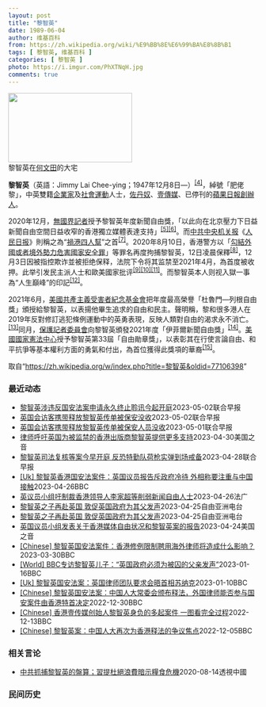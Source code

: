 ```yaml
---
layout: post
title: "黎智英"
date: 1989-06-04
author: 维基百科
from: https://zh.wikipedia.org/wiki/%E9%BB%8E%E6%99%BA%E8%8B%B1
tags: [ 黎智英, 维基百科 ]
categories: [ 黎智英 ]
photo: https://i.imgur.com/PhXTNqH.jpg
comments: true
---
```

<div class="mw-parser-output"><div id="noteTA-97071178" class="noteTA"><div class="noteTA-group"><div data-noteta-group-source="module" data-noteta-group="IT"></div></div><div class="noteTA-local"><div data-noteta-code="zh:巧克力; zh-tw:巧克力; zh-hk:朱古力; zh-cn:巧克力;"></div><div data-noteta-code="zh-tw:黑道; zh-hk:黑社會; zh-cn:黑社会;"></div><div data-noteta-code="zh-tw:飯店; zh-hk:酒店; zh-cn:饭店;"></div><div data-noteta-code="zh-tw:伍佛維茲; zh-hk:沃夫維茲 ;zh-cn:沃尔福威茨;"></div></div></div>

<div class="thumb tright"><div class="thumbinner" style="width:252px;"><a href="/wiki/File:Jimmy_Lai_Chee-ying_home_in_Ho_Man_Tin_20200418.png" class="image"><img src="//upload.wikimedia.org/wikipedia/commons/thumb/9/9f/Jimmy_Lai_Chee-ying_home_in_Ho_Man_Tin_20200418.png/250px-Jimmy_Lai_Chee-ying_home_in_Ho_Man_Tin_20200418.png" decoding="async" width="250" height="140" class="thumbimage" srcset="//upload.wikimedia.org/wikipedia/commons/thumb/9/9f/Jimmy_Lai_Chee-ying_home_in_Ho_Man_Tin_20200418.png/375px-Jimmy_Lai_Chee-ying_home_in_Ho_Man_Tin_20200418.png 1.5x, //upload.wikimedia.org/wikipedia/commons/thumb/9/9f/Jimmy_Lai_Chee-ying_home_in_Ho_Man_Tin_20200418.png/500px-Jimmy_Lai_Chee-ying_home_in_Ho_Man_Tin_20200418.png 2x" data-file-width="861" data-file-height="481"></a>  <div class="thumbcaption"><div class="magnify"><a href="/wiki/File:Jimmy_Lai_Chee-ying_home_in_Ho_Man_Tin_20200418.png" class="internal" title="放大"></a></div>黎智英在<a href="/wiki/%E4%BD%95%E6%96%87%E7%94%B0" title="何文田">何文田</a>的大宅</div></div></div>
<p><b>黎智英</b>（英語：<span lang="en">Jimmy Lai Chee-ying</span>；1947年12月8日<span class="useeditintro" title="Template:BLP editintro">—</span>）<sup id="cite_ref-7" class="reference"><a href="#cite_note-7">[4]</a></sup>，綽號「肥佬黎」，中英雙籍<a href="/wiki/%E4%BC%81%E4%B8%9A%E5%AE%B6" title="企业家">企業家</a>及<a href="/wiki/%E7%A4%BE%E6%9C%83%E9%81%8B%E5%8B%95" title="社會運動">社會運動</a>人士，<a href="/wiki/%E4%BD%90%E4%B8%B9%E5%A5%B4" title="佐丹奴">佐丹奴</a>、<a href="/wiki/%E5%A3%B9%E5%82%B3%E5%AA%92" title="壹傳媒">壹傳媒</a>、已停刊的<a href="/wiki/%E8%98%8B%E6%9E%9C%E6%97%A5%E5%A0%B1_(%E9%A6%99%E6%B8%AF)" title="蘋果日報 (香港)">蘋果日報</a><a href="/wiki/%E5%89%B5%E8%BE%A6%E4%BA%BA" class="mw-redirect" title="創辦人">創辦人</a>。
</p><p>2020年12月，<a href="/wiki/%E7%84%A1%E5%9C%8B%E7%95%8C%E8%A8%98%E8%80%85" class="mw-redirect" title="無國界記者">無國界記者</a>授予黎智英年度新聞自由獎，「以此向在北京壓力下日益新聞自由空間日益收窄的香港獨立媒體表達支持」<sup id="cite_ref-8" class="reference"><a href="#cite_note-8">[5]</a></sup><sup id="cite_ref-9" class="reference"><a href="#cite_note-9">[6]</a></sup>。而<a href="/wiki/%E4%B8%AD%E5%85%B1%E4%B8%AD%E5%A4%AE%E6%9C%BA%E5%85%B3%E6%8A%A5" title="中共中央机关报">中共中央机关报</a>《<a href="/wiki/%E4%BA%BA%E6%B0%91%E6%97%A5%E6%8A%A5" title="人民日报">人民日报</a>》則稱之為“<a href="/wiki/%E7%A5%B8%E6%B8%AF%E5%9B%9B%E4%BA%BA%E5%B8%AE" title="祸港四人帮">禍港四人幫</a>”之首<sup id="cite_ref-王平2019_10-0" class="reference"><a href="#cite_note-王平2019-10">[7]</a></sup>。2020年8月10日，香港警方以「<a href="/wiki/%E4%B8%AD%E8%8F%AF%E4%BA%BA%E6%B0%91%E5%85%B1%E5%92%8C%E5%9C%8B%E9%A6%99%E6%B8%AF%E7%89%B9%E5%88%A5%E8%A1%8C%E6%94%BF%E5%8D%80%E7%B6%AD%E8%AD%B7%E5%9C%8B%E5%AE%B6%E5%AE%89%E5%85%A8%E6%B3%95" title="中華人民共和國香港特別行政區維護國家安全法">勾結外國或者境外勢力危害國家安全罪</a>」等罪名再度拘捕黎智英，12日凌晨保釋<sup id="cite_ref-auto_11-0" class="reference"><a href="#cite_note-auto-11">[8]</a></sup>，12月3日因被指控欺诈並被拒绝保释，法院下令将其监禁至2021年4月，為首度被收押。此举引发民主派人士和歐美國家批评<sup id="cite_ref-12" class="reference"><a href="#cite_note-12">[9]</a></sup><sup id="cite_ref-13" class="reference"><a href="#cite_note-13">[10]</a></sup><sup id="cite_ref-over100_14-0" class="reference"><a href="#cite_note-over100-14">[11]</a></sup>。而黎智英本人则视入獄一事為“人生巔峰”的印記<sup id="cite_ref-15" class="reference"><a href="#cite_note-15">[12]</a></sup>。
</p><p>2021年6月，<a href="/wiki/%E5%85%B1%E7%94%A2%E4%B8%BB%E7%BE%A9%E5%8F%97%E9%9B%A3%E8%80%85%E7%B4%80%E5%BF%B5%E5%9F%BA%E9%87%91%E6%9C%83" title="共產主義受難者紀念基金會">美國共產主義受害者紀念基金會</a>把年度最高榮譽「杜魯門—列根自由獎」頒授給黎智英，以表揚他畢生追求的自由和民主。聲明稱，黎和很多港人在2019年反對修訂逃犯條例運動中的英勇表現，反映人類對自由的渴求永不消亡。<sup id="cite_ref-16" class="reference"><a href="#cite_note-16">[13]</a></sup>同月，<a href="/wiki/%E4%BF%9D%E8%AD%B7%E8%A8%98%E8%80%85%E5%A7%94%E5%93%A1%E6%9C%83" title="保護記者委員會">保護記者委員會</a>向黎智英頒發2021年度「伊菲爾新聞自由獎」<sup id="cite_ref-17" class="reference"><a href="#cite_note-17">[14]</a></sup>。<a href="/wiki/%E5%9C%8B%E5%AE%B6%E6%86%B2%E6%B3%95%E4%B8%AD%E5%BF%83" title="國家憲法中心">美國國家憲法中心</a>授予黎智英第33屆「自由勛章獎」，以表彰其在行使言論自由、和平抗爭等基本權利方面的勇氣和付出，為首位獲得此獎項的華裔<sup id="cite_ref-18" class="reference"><a href="#cite_note-18">[15]</a></sup>。
</p>
</div><!--esi <esi:include src="/esitest-fa8a495983347898/content" /> --><noscript><img src="//zh.wikipedia.org/wiki/Special:CentralAutoLogin/start?type=1x1" alt="" title="" width="1" height="1" style="border: none; position: absolute;"></noscript>
<div class="printfooter" data-nosnippet="">取自“<a dir="ltr" href="https://zh.wikipedia.org/w/index.php?title=黎智英&amp;oldid=77106398">https://zh.wikipedia.org/w/index.php?title=黎智英&amp;oldid=77106398</a>”</div><div id="recent-news"><h3>最近动态</h3><ul><li><a href="https://nodebe4.github.io/waimei/2023-05-02/%E9%BB%8E%E6%99%BA%E8%8B%B1%E6%B6%89%E8%BF%9D%E5%8F%8D%E5%9B%BD%E5%AE%89%E6%B3%95%E6%A1%88%E7%94%B3%E8%AF%B7%E6%B0%B8%E4%B9%85%E7%BB%88%E6%AD%A2%E8%81%86%E8%AE%AF%E4%BB%8A%E8%B5%B7%E5%BC%80%E5%BA%AD" title="黎智英涉违反国安法案申请永久终止聆讯今起开庭—— 香港壹传媒集团创办人黎智英涉违反《香港国安法》案申请永久终止聆讯，星期二（5月2日）开庭聆讯。 据香港《星岛日报》报道，黎智英涉串谋勾结外国势力...">黎智英涉违反国安法案申请永久终止聆讯今起开庭</a><time>2023-05-02</time><a class="tag">联合早报</a></li>
<li><a href="https://nodebe4.github.io/waimei/2023-05-02/%E8%8B%B1%E5%9B%BD%E4%BC%9A%E8%AE%BF%E5%AE%A2%E6%90%BA%E5%B8%A6%E9%87%8A%E6%94%BE%E9%BB%8E%E6%99%BA%E8%8B%B1%E4%BC%A0%E5%8D%95%E8%A2%AB%E4%BF%9D%E5%AE%89%E6%B2%A1%E6%94%B6" title="英国会访客携带释放黎智英传单被保安没收—— 英国国会保安人员上星期一（4月24日）在一场活动上，没收访客携带的涉港报告和传单。 据英国《卫报》5月1日报道，保安人员强迫出席跨党派国会小组会议的人...">英国会访客携带释放黎智英传单被保安没收</a><time>2023-05-02</time><a class="tag">联合早报</a></li>
<li><a href="https://nodebe4.github.io/waimei/2023-05-01/%E8%8B%B1%E5%9B%BD%E4%BC%9A%E8%AE%BF%E5%AE%A2%E6%90%BA%E5%B8%A6%E9%87%8A%E6%94%BE%E9%BB%8E%E6%99%BA%E8%8B%B1%E4%BC%A0%E5%8D%95%E8%A2%AB%E4%BF%9D%E5%AE%89%E4%BA%BA%E5%91%98%E6%B2%A1%E6%94%B6" title="英国会访客携带释放黎智英传单被保安人员没收—— 英国国会保安人员上星期一（4月24日）在一场活动上，没收访客携带的涉港报告和传单。 据英国《卫报》5月1日报道，保安人员强迫出席跨党派国会小组会议...">英国会访客携带释放黎智英传单被保安人员没收</a><time>2023-05-01</time><a class="tag">联合早报</a></li>
<li><a href="https://nodebe4.github.io/waimei/2023-04-30/%E5%BE%8B%E5%B8%88%E5%91%BC%E5%90%81%E8%8B%B1%E5%9B%BD%E4%B8%BA%E8%A2%AB%E7%9B%91%E7%A6%81%E7%9A%84%E9%A6%99%E6%B8%AF%E5%87%BA%E7%89%88%E5%95%86%E9%BB%8E%E6%99%BA%E8%8B%B1%E6%8F%90%E4%BE%9B%E6%9B%B4%E5%A4%9A%E6%94%AF%E6%8C%81" title="律师呼吁英国为被监禁的香港出版商黎智英提供更多支持—— Sun, 30 Apr 2023 23:40:59 GMT 资料照片：香港壹传媒创始人黎智英抵达西九龙警局。（2020年10月15日） 被...">律师呼吁英国为被监禁的香港出版商黎智英提供更多支持</a><time>2023-04-30</time><a class="tag">美国之音</a></li>
<li><a href="https://nodebe4.github.io/waimei/2023-04-28/%E9%BB%8E%E6%99%BA%E8%8B%B1%E5%8F%B8%E6%B3%95%E5%A4%8D%E6%A0%B8%E7%AD%89%E6%A1%88%E4%BB%8A%E6%97%A9%E5%BC%80%E5%BA%AD-%E5%8F%8D%E6%81%90%E7%89%B9%E5%8B%A4%E9%98%9F%E8%8D%B7%E6%9E%AA%E5%AE%9E%E5%BC%B9%E5%88%B0%E5%9C%BA%E6%88%92%E5%A4%87" title="黎智英司法复核等案今早开庭 反恐特勤队荷枪实弹到场戒备—— 香港壹传媒集团创办人黎智英早前入禀高等法院，要求宣布人大释法不影响原讼庭及上诉庭批准聘用英国御用大律师欧文（Tim Owen）的决定，...">黎智英司法复核等案今早开庭 反恐特勤队荷枪实弹到场戒备</a><time>2023-04-28</time><a class="tag">联合早报</a></li>
<li><a href="https://nodebe4.github.io/waimei/2023-04-26/Uk-%E9%BB%8E%E6%99%BA%E8%8B%B1%E9%A6%99%E6%B8%AF%E5%9B%BD%E5%AE%89%E6%B3%95%E6%A1%88%E4%BB%B6-%E8%8B%B1%E5%9B%BD%E8%AE%AE%E5%91%98%E6%8A%A5%E5%91%8A%E6%96%A5%E6%94%BF%E5%BA%9C%E5%86%B7%E5%BE%85-%E5%A4%96%E7%9B%B8%E7%A7%B0%E8%A6%81%E6%B3%A8%E9%87%8D%E4%B8%8E%E4%B8%AD%E5%9B%BD%E6%8E%A5%E8%A7%A6" title="[Uk] 黎智英香港国安法案件：英国议员报告斥政府冷待 外相称要注重与中国接触—— 黎智英香港国安法案件：英国议员报告斥政府冷待　外相称要注重与中国接触 1 小时前 图像来源，AFP 图像加注文...">[Uk] 黎智英香港国安法案件：英国议员报告斥政府冷待 外相称要注重与中国接触</a><time>2023-04-26</time><a class="tag">BBC</a></li>
<li><a href="https://nodebe4.github.io/waimei/2023-04-26/%E8%8B%B1%E8%AE%AE%E5%91%98%E5%B0%8F%E7%BB%84%E5%90%81%E5%88%B6%E8%A3%81%E9%A6%99%E6%B8%AF%E9%A2%86%E5%AF%BC%E4%BA%BA%E6%9D%8E%E5%AE%B6%E8%B6%85%E7%AD%89%E5%89%8A%E5%BC%B1%E6%96%B0%E9%97%BB%E8%87%AA%E7%94%B1%E4%BA%BA%E5%A3%AB" title="英议员小组吁制裁香港领导人李家超等削弱新闻自由人士—— 26/04/2023 - 10:21 英国国会跨党派香港小组（APPGHK）发表报告，指《港区国安法》生效及壹传媒创办人黎智英等《苹果日报...">英议员小组吁制裁香港领导人李家超等削弱新闻自由人士</a><time>2023-04-26</time><a class="tag">法广</a></li>
<li><a href="https://nodebe4.github.io/waimei/2023-04-25/%E9%BB%8E%E6%99%BA%E8%8B%B1%E4%B9%8B%E5%AD%90%E5%86%8D%E8%B5%B4%E8%8B%B1%E5%9B%BD-%E6%95%A6%E4%BF%83%E8%8B%B1%E5%9B%BD%E6%94%BF%E5%BA%9C%E4%B8%BA%E5%85%B6%E7%88%B6%E5%8F%91%E5%A3%B0" title="黎智英之子再赴英国 敦促英国政府为其父发声—— 黎崇恩周一（24日）和英国印太事务国务大臣安妮-玛丽·特里维廉（Anne-Marie Trevelyan）会面，是自一月中后的第二次。 加拉格尔推...">黎智英之子再赴英国 敦促英国政府为其父发声</a><time>2023-04-25</time><a class="tag">自由亚洲电台</a></li>
<li><a href="https://nodebe4.github.io/waimei/2023-04-25/%E9%BB%8E%E6%99%BA%E8%8B%B1%E4%B9%8B%E5%AD%90%E5%86%8D%E8%B5%B4%E8%8B%B1%E5%9B%BD-%E6%95%A6%E4%BF%83%E8%8B%B1%E5%9B%BD%E6%94%BF%E5%BA%9C%E4%B8%BA%E5%85%B6%E7%88%B6%E5%8F%91%E5%A3%B0" title="黎智英之子再赴英国 敦促英国政府为其父发声—— 黎崇恩周一（24日）和英国印太事务国务大臣安妮-玛丽·特里维廉（Anne-Marie Trevelyan）会面，是自一月中后的第二次。 加拉格尔推...">黎智英之子再赴英国 敦促英国政府为其父发声</a><time>2023-04-25</time><a class="tag">自由亚洲电台</a></li>
<li><a href="https://nodebe4.github.io/waimei/2023-04-24/%E8%8B%B1%E5%9B%BD%E8%AE%AE%E5%91%98%E5%B0%8F%E7%BB%84%E5%8F%91%E8%A1%A8%E5%85%B3%E4%BA%8E%E9%A6%99%E6%B8%AF%E5%AA%92%E4%BD%93%E8%87%AA%E7%94%B1%E7%8A%B6%E5%86%B5%E5%92%8C%E9%BB%8E%E6%99%BA%E8%8B%B1%E6%A1%88%E7%9A%84%E6%8A%A5%E5%91%8A" title="英国议员小组发表关于香港媒体自由状况和黎智英案的报告—— Tue, 25 Apr 2023 00:50:55 GMT 资料照片：香港著名媒体人士、前香港壹传媒创办人黎智英。 英国议会一个议员组织...">英国议员小组发表关于香港媒体自由状况和黎智英案的报告</a><time>2023-04-24</time><a class="tag">美国之音</a></li>
<li><a href="https://nodebe4.github.io/waimei/2023-03-30/Chinese-%E9%BB%8E%E6%99%BA%E8%8B%B1%E5%9B%BD%E5%AE%89%E6%B3%95%E6%A1%88%E4%BB%B6-%E9%A6%99%E6%B8%AF%E4%BF%AE%E4%BE%8B%E9%99%90%E5%88%B6%E8%81%98%E7%94%A8%E6%B5%B7%E5%A4%96%E5%BE%8B%E5%B8%88%E5%B0%86%E9%80%A0%E6%88%90%E4%BB%80%E4%B9%88%E5%BD%B1%E5%93%8D" title="[Chinese] 黎智英国安法案件：香港修例限制聘用海外律师将造成什么影响？—— 黎智英国安法案件：香港修例限制聘用海外律师将造成什么影响？ 2023年3月31日 图像来源，Reuters 图...">[Chinese] 黎智英国安法案件：香港修例限制聘用海外律师将造成什么影响？</a><time>2023-03-30</time><a class="tag">BBC</a></li>
<li><a href="https://nodebe4.github.io/waimei/2023-01-16/World-BBC%E4%B8%93%E8%AE%BF%E9%BB%8E%E6%99%BA%E8%8B%B1%E5%84%BF%E5%AD%90-%E8%8B%B1%E5%9B%BD%E6%94%BF%E5%BA%9C%E5%BF%85%E9%A1%BB%E4%B8%BA%E8%A2%AB%E5%9B%9A%E7%9A%84%E7%88%B6%E4%BA%B2%E5%8F%91%E5%A3%B0" title="[World] BBC专访黎智英儿子：“英国政府必须为被囚的父亲发声”—— BBC专访黎智英儿子：“英国政府必须为被囚的父亲发声” 你的器材不支持播放多媒体材料 BBC专访黎智英儿子：“英国政府...">[World] BBC专访黎智英儿子：“英国政府必须为被囚的父亲发声”</a><time>2023-01-16</time><a class="tag">BBC</a></li>
<li><a href="https://nodebe4.github.io/waimei/2023-01-10/Uk-%E9%BB%8E%E6%99%BA%E8%8B%B1%E5%9B%BD%E5%AE%89%E6%B3%95%E6%A1%88-%E8%8B%B1%E5%9B%BD%E5%BE%8B%E5%B8%88%E5%9B%A2%E9%98%9F%E8%A6%81%E6%B1%82%E4%BC%9A%E6%99%A4%E9%A6%96%E7%9B%B8%E8%8B%8F%E7%BA%B3%E5%85%8B" title="[Uk] 黎智英国安法案：英国律师团队要求会晤首相苏纳克—— 黎智英国安法案：英国律师团队要求会晤首相苏纳克 丹尼（Danny Vincent） BBC记者　香港报道 2023年1月10日 图像...">[Uk] 黎智英国安法案：英国律师团队要求会晤首相苏纳克</a><time>2023-01-10</time><a class="tag">BBC</a></li>
<li><a href="https://nodebe4.github.io/waimei/2022-12-30/Chinese-%E9%BB%8E%E6%99%BA%E8%8B%B1%E5%9B%BD%E5%AE%89%E6%B3%95%E6%A1%88-%E4%B8%AD%E5%9B%BD%E4%BA%BA%E5%A4%A7%E5%B8%B8%E5%A7%94%E4%BC%9A%E9%A2%81%E5%B8%83%E9%87%8A%E6%B3%95-%E5%A4%96%E5%9B%BD%E5%BE%8B%E5%B8%88%E8%83%BD%E5%90%A6%E5%8F%82%E4%B8%8E%E5%9B%BD%E5%AE%89%E6%A1%88%E4%BB%B6%E7%94%B1%E9%A6%99%E6%B8%AF%E7%89%B9%E9%A6%96%E5%86%B3%E5%AE%9A" title="[Chinese] 黎智英国安法案：中国人大常委会颁布释法，外国律师能否参与国安案件由香港特首决定—— 黎智英国安法案：中国人大常委会颁布释法，外国律师能否参与国安案件由香港特首决定 2022年...">[Chinese] 黎智英国安法案：中国人大常委会颁布释法，外国律师能否参与国安案件由香港特首决定</a><time>2022-12-30</time><a class="tag">BBC</a></li>
<li><a href="https://nodebe4.github.io/waimei/2022-12-13/Chinese-%E9%A6%99%E6%B8%AF%E5%A3%B9%E4%BC%A0%E5%AA%92%E5%88%9B%E5%A7%8B%E4%BA%BA%E9%BB%8E%E6%99%BA%E8%8B%B1%E8%BA%AB%E8%B4%9F%E7%9A%84%E5%A4%9A%E8%B5%B7%E6%A1%88%E4%BB%B6-%E4%B8%80%E5%9B%BE%E7%9C%8B%E5%AE%8C%E5%85%A8%E8%BF%87%E7%A8%8B" title="[Chinese] 香港壹传媒创始人黎智英身负的多起案件 一图看完全过程—— 香港壹传媒创始人黎智英身负的多起案件 一图看完全过程 2022年12月10日 最近更新： 2022年12月13日 图...">[Chinese] 香港壹传媒创始人黎智英身负的多起案件 一图看完全过程</a><time>2022-12-13</time><a class="tag">BBC</a></li>
<li><a href="https://nodebe4.github.io/waimei/2022-12-05/Chinese-%E9%BB%8E%E6%99%BA%E8%8B%B1%E6%A1%88-%E4%B8%AD%E5%9B%BD%E4%BA%BA%E5%A4%A7%E5%86%8D%E6%AC%A1%E4%B8%BA%E9%A6%99%E6%B8%AF%E9%87%8A%E6%B3%95%E7%9A%84%E4%BA%89%E8%AE%AE%E7%84%A6%E7%82%B9" title="[Chinese] 黎智英案：中国人大再次为香港释法的争议焦点—— 黎智英案：中国人大再次为香港释法的争议焦点 2022年12月6日 图像来源，EPA 图像加注文字， 黎智英自2020年底起被收...">[Chinese] 黎智英案：中国人大再次为香港释法的争议焦点</a><time>2022-12-05</time><a class="tag">BBC</a></li>
</ul></div><div id="open-opinion"><h3>相关言论</h3><ul><li><a href="https://nodebe4.github.io/opinion/2020-08-14/%E4%B8%AD%E5%85%B1%E6%8A%93%E6%8D%95%E9%BB%8E%E6%99%BA%E8%8B%B1%E7%9A%84%E7%9B%A4%E7%AE%97-%E7%BF%92%E6%8F%90%E6%9D%9C%E7%B5%95%E6%B5%AA%E8%B2%BB%E6%9A%97%E7%A4%BA%E7%B3%A7%E9%A3%9F%E5%8D%B1%E6%A9%9F/" title="透視中國">中共抓捕黎智英的盤算；習提杜絕浪費暗示糧食危機</a><time>2020-08-14</time><a class="tag">透視中國</a></li>
</ul></div><div id="mjls-record"><h3>民间历史</h3><ul></ul></div>